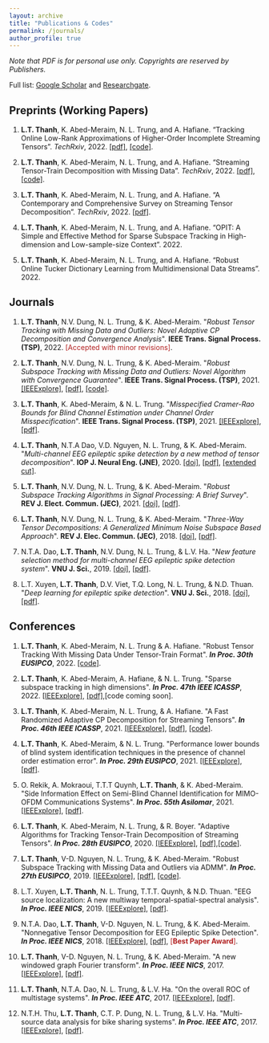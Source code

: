 ```yaml
---
layout: archive
title: "Publications & Codes"
permalink: /journals/
author_profile: true
---
```


*Note that PDF is for personal use only. Copyrights are reserved by Publishers.*

Full list: [Google Scholar](https://scholar.google.com.vn/citations?user=_6GEXU4AAAAJ&hl=en) and [Researchgate](https://www.researchgate.net/profile/Le-Trung-Thanh-3).

Preprints (Working Papers)
----

1. **L.T. Thanh**, K. Abed-Meraim, N. L. Trung, and A. Hafiane. “Tracking Online Low-Rank Approximations of Higher-Order Incomplete Streaming Tensors”. *TechRxiv*, 2022.  [[pdf]](https://www.techrxiv.org/articles/preprint/Tracking_Online_Low-Rank_Approximations_of_Higher-Order_Incomplete_Streaming_Tensors/19704034), [[code]](https://github.com/thanhtbt/Tensor_Tracking).

1. **L.T. Thanh**, K. Abed-Meraim, N. L. Trung, and A. Hafiane. “Streaming Tensor-Train Decomposition with Missing Data”. *TechRxiv*, 2022.   [[pdf]](https://www.techrxiv.org/articles/preprint/Streaming_Tensor-Train_Decomposition_with_Missing_Data/20141156), [[code]](https://github.com/thanhtbt/ATT-miss).

1. **L.T. Thanh**, K. Abed-Meraim, N. L. Trung, and A. Hafiane. “A Contemporary and Comprehensive Survey on Streaming Tensor Decomposition”. *TechRxiv*, 2022. [[pdf]](https://www.techrxiv.org/articles/preprint/A_Contemporary_and_Comprehensive_Survey_on_Streaming_Tensor_Decomposition/20105966).

1. **L.T. Thanh**, K. Abed-Meraim, N. L. Trung, and A. Hafiane. “OPIT: A Simple and Effective Method for Sparse Subspace Tracking in High-dimension and
Low-sample-size Context”. 2022.

1. **L.T. Thanh**, K. Abed-Meraim, N. L. Trung, and A. Hafiane. “Robust Online Tucker Dictionary Learning from Multidimensional Data Streams”. 2022.

Journals
----
1. **L.T. Thanh**, N.V. Dung, N. L. Trung, & K. Abed-Meraim. "*Robust Tensor Tracking with Missing Data and Outliers: Novel Adaptive CP Decomposition and Convergence Analysis*". **IEEE Trans. Signal Process. (TSP)**, 2022. <span style="color:#B22222">[Accepted with minor revisions]</span>.
1. **L.T. Thanh**, N.V. Dung, N. L. Trung, & K. Abed-Meraim. "*Robust Subspace Tracking with Missing Data and Outliers: Novel Algorithm with Convergence Guarantee*". **IEEE Trans. Signal Process. (TSP)**, 2021.  [[IEEExplore]](https://ieeexplore.ieee.org/document/9381678), [[pdf]](https://drive.google.com/file/d/1LqwEKT_6HNw525yVILXikMSR95P8KwB1/view), [[code]](https://github.com/thanhtbt/RST).
 
1. **L.T. Thanh**, K. Abed-Meraim, & N. L. Trung. "*Misspecified Cramer-Rao Bounds for Blind Channel Estimation under Channel Order Misspecification*". **IEEE Trans. Signal Process. (TSP)**, 2021. [[IEEExplore]](https://ieeexplore.ieee.org/document/9537597), [[pdf]](https://drive.google.com/file/d/1QeIRxPiVJCJ3WoVv9EPGSIWPthoW1FBi/view).

1. **L.T. Thanh**, N.T.A Dao, V.D. Nguyen, N. L. Trung, & K. Abed-Meraim. "*Multi-channel EEG epileptic spike detection by a new method of tensor decomposition*". **IOP J. Neural Eng. (JNE)**, 2020. [[doi]](https://iopscience.iop.org/article/10.1088/1741-2552/ab5247), [[pdf]](https://drive.google.com/file/d/152TeB1p8MqDRZaUGkoZS0gieajeQ4sQO/view), [[extended cut]](https://drive.google.com/file/d/1tmyBUx9CKHekFk5XyDNHN25qSdWUEnEB/view).

1. **L.T. Thanh**, N.V. Dung, N. L. Trung, & K. Abed-Meraim. "*Robust Subspace Tracking Algorithms in Signal Processing: A Brief Survey*". **REV J. Elect. Commun. (JEC)**, 2021. [[doi]](https://rev-jec.org/index.php/rev-jec/article/view/270), [[pdf]](https://drive.google.com/file/d/14XWoITbCiZmQjJBO6hmQvnH_iIuTYz-w/view).

1. **L.T. Thanh**, N.V. Dung, N. L. Trung, & K. Abed-Meraim. "*Three-Way Tensor Decompositions: A Generalized Minimum Noise Subspace Based Approach*". **REV J. Elec. Commun. (JEC)**, 2018. [[doi]](https://rev-jec.org/index.php/rev-jec/article/view/196), [[pdf]](https://drive.google.com/file/d/1ZGGLmtGhVj_OloLK9MRzyCOHaASNoGTD/view).

1. N.T.A. Dao, **L.T. Thanh**, N.V. Dung, N. L. Trung, & L.V. Ha. "*New feature selection method for multi-channel EEG epileptic spike detection system*". **VNU J. Sci.**, 2019. [[doi]](https://jcsce.vnu.edu.vn/index.php/jcsce/article/view/230), [[pdf]](https://drive.google.com/file/d/1npc8-DjZYuTKAsAVMu15tq4UjoVgfstP/view).

1. L.T. Xuyen, **L.T. Thanh**, D.V. Viet, T.Q. Long, N. L. Trung, & N.D. Thuan. "*Deep learning for epileptic spike detection*". **VNU J. Sci.**, 2018. [[doi]](https://jcsce.vnu.edu.vn/index.php/jcsce/article/view/156), [[pdf]](https://drive.google.com/file/d/1WneJlybazBSw69EQQP29Ff31g1Yuueor/view).


Conferences
----

1. **L.T. Thanh**, K. Abed-Meraim, N. L. Trung & A. Hafiane. "Robust Tensor Tracking With Missing Data Under Tensor-Train Format". **_In Proc. 30th EUSIPCO_**, 2022. [[code]](https://github.com/thanhtbt/ROBOT).

1. **L.T. Thanh**, K. Abed-Meraim, A. Hafiane, & N. L. Trung. "Sparse subspace tracking in high dimensions". **_In Proc. 47th IEEE ICASSP_**, 2022. [[IEEExplore]](https://ieeexplore.ieee.org/document/9746546), [[pdf]](https://drive.google.com/file/d/1fOSTtaSCNWVRb6xEx5Tk1ThgAJwp1Xe0/view),[code coming soon].


1. **L.T. Thanh**, K. Abed-Meraim, N. L. Trung, & A. Hafiane. "A Fast Randomized Adaptive CP Decomposition for Streaming Tensors". **_In Proc. 46th IEEE ICASSP_**, 2021. [[IEEExplore]](https://ieeexplore.ieee.org/document/9413554), [[pdf]](https://drive.google.com/file/d/1DAUTPryASpIoDxUZlRW_jzMSFeOS5EPm/view), [[code]](https://github.com/thanhtbt/ROLCP).

1. **L.T. Thanh**, K. Abed-Meraim, & N. L. Trung. "Performance lower bounds of blind system identification techniques in the presence of channel order estimation error". **_In Proc. 29th EUSIPCO_**, 2021. [[IEEExplore]](https://ieeexplore.ieee.org/document/9615921), [[pdf]](https://drive.google.com/file/d/1H0w8OBMVRq2rsSNT-QjtcWSBTJ-H1UYd/view).

1. O. Rekik, A. Mokraoui, T.T.T Quynh, **L.T. Thanh**, & K. Abed-Meraim. "Side Information Effect on Semi-Blind Channel Identification for MIMO-OFDM Communications Systems". **_In Proc. 55th Asilomar_**, 2021.[[IEEExplore]](https://ieeexplore.ieee.org/abstract/document/9723265), [[pdf]](https://drive.google.com/file/d/19GUQ3qFgFpcKL5QaKPrqEw3CCvIF55aw/view).

1. **L.T. Thanh**, K. Abed-Meraim, N. L. Trung, & R. Boyer. "Adaptive Algorithms for Tracking Tensor-Train Decomposition of Streaming Tensors". **_In Proc. 28th EUSIPCO_**, 2020. [[IEEExplore]](https://ieeexplore.ieee.org/document/9287780), [[pdf]](https://drive.google.com/file/d/1A4lvKG7PMVyTBYyYsA2H9SZpr9hyfhUE/view),[[code]](https://github.com/thanhtbt/ATT).

1. **L.T. Thanh**, V-D. Nguyen, N. L. Trung,  & K. Abed-Meraim. "Robust Subspace Tracking with Missing Data and Outliers via ADMM".  **_In Proc. 27th EUSIPCO_**, 2019. [[IEEExplore]](https://ieeexplore.ieee.org/document/8903031), [[pdf]](https://drive.google.com/file/d/1fOfWjUdMgUuOI7yWpouid3BMb29QQzkr/view), [[code]](https://github.com/thanhtbt/RST). 

1. L.T. Xuyen, **L.T. Thanh**, N. L. Trung, T.T.T. Quynh, & N.D. Thuan. "EEG source localization: A new multiway temporal-spatial-spectral analysis". **_In Proc. IEEE NICS_**, 2019. [[IEEExplore]](https://ieeexplore.ieee.org/document/9023865), [[pdf]](https://drive.google.com/file/d/1_gtc2ZZrhb5cLq3R3U_LxV-fI_qFir5U/view).

1. N.T.A. Dao, **L.T. Thanh**, V-D. Nguyen, N. L. Trung, & K. Abed-Meraim. "Nonnegative Tensor Decomposition for EEG Epileptic Spike Detection". **_In Proc. IEEE NICS_**, 2018. [[IEEExplore]](https://ieeexplore.ieee.org/document/8606822), <span style="color:#B22222">[[pdf]](https://drive.google.com/file/d/1dgFTYBNQaNYwyzs_o_9TDs1kt-6Eck_9/view)</span>, <span style="color:#B22222">[**Best Paper Award**]</span>.
 

1. **L.T. Thanh**, V-D. Nguyen, N. L. Trung, & K. Abed-Meraim. "A new windowed graph Fourier transform". **_In Proc. IEEE NICS_**, 2017. [[IEEExplore]](https://ieeexplore.ieee.org/document/8108055), [[pdf]](https://drive.google.com/file/d/16FiMg-Yek-ZKN2Jn4_7T_ZQu3nmkUA8g/view).

1. **L.T. Thanh**, N.T.A. Dao, N. L. Trung, & L.V. Ha. "On the overall ROC of multistage systems". **_In Proc. IEEE ATC_**, 2017.  [[IEEExplore]](https://ieeexplore.ieee.org/document/8167623), [[pdf]](https://drive.google.com/file/d/1bY5jYU1Fjj9uaN_iBiFk4ch56sOG2J0e/view).

1. N.T.H. Thu, **L.T. Thanh**, C.T. P. Dung, N. L. Trung, & L.V. Ha. "Multi-source data analysis for bike sharing systems". **_In Proc. IEEE ATC_**, 2017.  [[IEEExplore]](https://ieeexplore.ieee.org/document/8167624), [[pdf]](https://drive.google.com/file/d/1NjVyvt8vBpnLQz2VIqXb2VJaxZ4CchCL/view).
